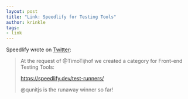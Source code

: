 ```yaml
---
layout: post
title: "Link: Speedlify for Testing Tools"
author: krinkle
tags:
- link
---
```


Speedlify wrote on [Twitter](https://twitter.com/speedlify/status/1289252992231776259):

> At the request of @TimoTijhof we created a category for Front-end Testing Tools:
>
> <https://speedlify.dev/test-runners/>
>
> @qunitjs is the runaway winner so far!
